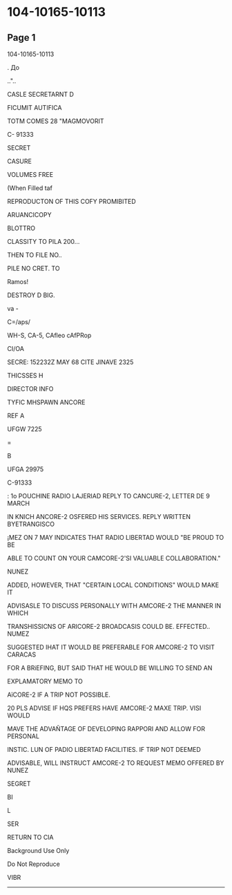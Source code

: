 # 104-10165-10113

## Page 1

104-10165-10113

. До

.."..

CASLE SECRETARNT D

FICUMIT AUTIFICA

TOTM COMES 28 "MAGMOVORIT

C- 91333

SECRET

CASURE

VOLUMES FREE

(When Filled taf

REPRODUCTON OF THIS COFY PROMIBITED

ARUANCICOPY

BLOTTRO

CLASSITY TO PILA 200...

THEN TO FILE NO..

PILE NO CRET. TO

Ramos!

DESTROY D BIG.

va -

C=/aps/

WH-S, CA-5, CAfleo cAfPRop

CI/OA

SECRE: 152232Z MAY 68 CITE JINAVE 2325

THICSSES H

DIRECTOR INFO

TYFIC MHSPAWN ANCORE

REF A

UFGW 7225

=

B

UFGA 29975

C-91333

: 1o POUCHINE RADIO LAJERIAD REPLY TO CANCURE-2, LETTER DE 9 MARCH

IN KNICH ANCORE-2 OSFERED HIS SERVICES. REPLY WRITTEN BYETRANGISCO

¡MEZ ON 7 MAY INDICATES THAT RADIO LIBERTAD WOULD "BE PROUD TO BE

ABLE TO COUNT ON YOUR CAMCORE-2'SI VALUABLE COLLABORATION."

NUNEZ

ADDED, HOWEVER, THAT "CERTAIN LOCAL CONDITIONS" WOULD MAKE IT

ADVISASLE TO DISCUSS PERSONALLY WITH AMCORE-2 THE MANNER IN WHICH

TRANSHISSICNS OF ARICORE-2 BROADCASIS COULD BE. EFFECTED.. NUMEZ

SUGGESTED IHAT IT WOULD BE PREFERABLE FOR AMCORE-2 TO VISIT CARACAS

FOR A BRiEFING, BUT SAID THAT HE WOULD BE WILLING TO SEND AN

EXPLAMATORY MEMO TO

AïCORE-2 IF A TRIP NOT POSSIBLE.

20 PLS ADVISE IF HQS PREFERS HAVE AMCORE-2 MAXE TRIP. VISI WOULD

MAVE THE ADVAÑTAGE OF DEVELOPING RAPPORI AND ALLOW FOR PERSONAL

INSTIC. LUN OF PADIO LIBERTAD FACILITIES. IF TRIP NOT DEEMED

ADVISABLE, WILL INSTRUCT AMCORE-2 TO REQUEST MEMO OFFERED BY NUNEZ

SEGRET

BI

L

SER

RETURN TO CIA

Background Use Only

Do Not Reproduce

VIBR

---

